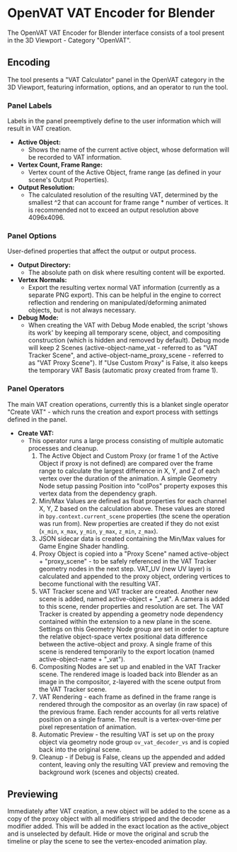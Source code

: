 # OpenVAT VAT Encoder for Blender

The OpenVAT VAT Encoder for Blender interface consists of a tool present in the 3D Viewport - Category "OpenVAT".

## Encoding

The tool presents a "VAT Calculator" panel in the OpenVAT category in the 3D Viewport, featuring information, options, and an operator to run the tool.

### Panel Labels

Labels in the panel preemptively define to the user information which will result in VAT creation.

- **Active Object:** 
  - Shows the name of the current active object, whose deformation will be recorded to VAT information.
- **Vertex Count, Frame Range:**
  - Vertex count of the Active Object, frame range (as defined in your scene's Output Properties).
- **Output Resolution:**
  - The calculated resolution of the resulting VAT, determined by the smallest ^2 that can account for frame range * number of vertices. It is recommended not to exceed an output resolution above 4096x4096.

### Panel Options

User-defined properties that affect the output or output process.

- **Output Directory:**
  - The absolute path on disk where resulting content will be exported.
- **Vertex Normals:**
  - Export the resulting vertex normal VAT information (currently as a separate PNG export). This can be helpful in the engine to correct reflection and rendering on manipulated/deforming animated objects, but is not always necessary.
- **Debug Mode:**
  - When creating the VAT with Debug Mode enabled, the script 'shows its work' by keeping all temporary scene, object, and compositing construction (which is hidden and removed by default). Debug mode will keep 2 Scenes (active-object-name_vat - referred to as "VAT Tracker Scene", and active-object-name_proxy_scene - referred to as "VAT Proxy Scene"). If "Use Custom Proxy" is False, it also keeps the temporary VAT Basis (automatic proxy created from frame 1).

### Panel Operators

The main VAT creation operations, currently this is a blanket single operator "Create VAT" - which runs the creation and export process with settings defined in the panel.

- **Create VAT:**
  - This operator runs a large process consisting of multiple automatic processes and cleanup.
    1. The Active Object and Custom Proxy (or frame 1 of the Active Object if proxy is not defined) are compared over the frame range to calculate the largest difference in X, Y, and Z of each vertex over the duration of the animation. A simple Geometry Node setup passing Position into "colPos" property exposes this vertex data from the dependency graph.
    2. Min/Max Values are defined as float properties for each channel X, Y, Z based on the calculation above. These values are stored in `bpy.context.current_scene` properties (the scene the operation was run from). New properties are created if they do not exist (`x_min`, `x_max`, `y_min`, `y_max`, `z_min`, `z_max`).
    3. JSON sidecar data is created containing the Min/Max values for Game Engine Shader handling.
    4. Proxy Object is copied into a "Proxy Scene" named active-object + "proxy_scene" - to be safely referenced in the VAT Tracker geometry nodes in the next step. VAT_UV (new UV layer) is calculated and appended to the proxy object, ordering vertices to become functional with the resulting VAT.
    5. VAT Tracker scene and VAT tracker are created. Another new scene is added, named active-object + "_vat". A camera is added to this scene, render properties and resolution are set. The VAT Tracker is created by appending a geometry node dependency contained within the extension to a new plane in the scene. Settings on this Geometry Node group are set in order to capture the relative object-space vertex positional data difference between the active-object and proxy. A single frame of this scene is rendered temporarily to the export location (named active-object-name + "_vat").
    6. Compositing Nodes are set up and enabled in the VAT Tracker scene. The rendered image is loaded back into Blender as an image in the compositor, z-layered with the scene output from the VAT Tracker scene.
    7. VAT Rendering - each frame as defined in the frame range is rendered through the compositor as an overlay (in raw space) of the previous frame. Each render accounts for all verts relative position on a single frame. The result is a vertex-over-time per pixel representation of animation.
    8. Automatic Preview - the resulting VAT is set up on the proxy object via geometry node group `ov_vat_decoder_vs` and is copied back into the original scene.
    9. Cleanup - if Debug is False, cleans up the appended and added content, leaving only the resulting VAT preview and removing the background work (scenes and objects) created.

## Previewing

Immediately after VAT creation, a new object will be added to the scene as a copy of the proxy object with all modifiers stripped and the decoder modifier added. This will be added in the exact location as the active_object and is unselected by default. Hide or move the original and scrub the timeline or play the scene to see the vertex-encoded animation play.

        
  